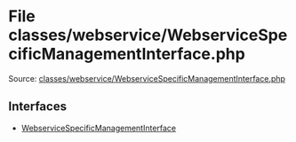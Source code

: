 File classes/webservice/WebserviceSpecificManagementInterface.php
=========

Source: [classes/webservice/WebserviceSpecificManagementInterface.php](https://github.com/PrestaShop/PrestaShop/blob/1.6.0.2/classes/webservice/WebserviceSpecificManagementInterface.php)

Interfaces
----------

* [WebserviceSpecificManagementInterface](interface.WebserviceSpecificManagementInterface.md)


